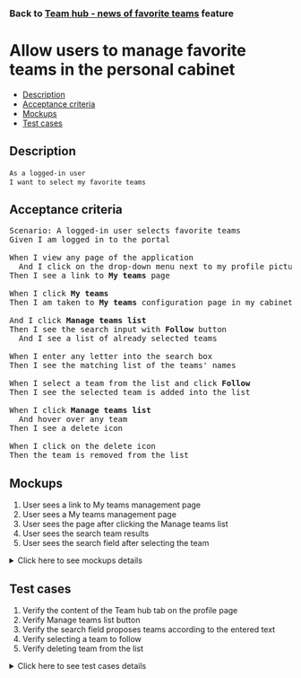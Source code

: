 ### Back to [Team hub - news of favorite teams](../../) feature

# Allow users to manage favorite teams in the personal cabinet

- [Description](#description)
- [Acceptance criteria](#acceptance-criteria)
- [Mockups](#mockups)
- [Test cases](#test-cases)

## Description

    As a logged-in user
    I want to select my favorite teams

## Acceptance criteria

<pre>
Scenario: A logged-in user selects favorite teams
Given I am logged in to the portal

When I view any page of the application
  And I click on the drop-down menu next to my profile picture at the top of the page
Then I see a link to <b>My teams</b> page

When I click <b>My teams</b>
Then I am taken to <b>My teams</b> configuration page in my cabinet

And I click <b>Manage teams list</b>
Then I see the search input with <b>Follow</b> button
  And I see a list of already selected teams

When I enter any letter into the search box
Then I see the matching list of the teams' names

When I select a team from the list and click <b>Follow</b>
Then I see the selected team is added into the list

When I click <b>Manage teams list</b>
  And hover over any team
Then I see a delete icon

When I click on the delete icon
Then the team is removed from the list
</pre>

## Mockups

1. User sees a link to My teams management page
2. User sees a My teams management page
3. User sees the page after clicking the Manage teams list
4. User sees the search team results
5. User sees the search field after selecting the team

<details>
  <summary>Click here to see mockups details</summary>

**1. User sees a link to My teams management page:**

![User sees a link to My teams management page](/products/sport_news_portal/web_application_features/team_hub/images/link_to_my_teams_page.png)

**2. User sees a My teams management page:**

![User sees a My teams management page](/products/sport_news_portal/web_application_features/team_hub/images/my_teams_management_page.png)

**3. User sees the page after clicking the Manage teams list:**

![User sees the page after clicking the Manage teams list](/products/sport_news_portal/web_application_features/team_hub/images/manage_my_teams_form.png)

**4. User sees the search team results:**

![User sees the search team results](/products/sport_news_portal/web_application_features/team_hub/images/search_team_result.png)

**5. User sees the search field after selecting the team:**

![User sees the search field after selecting the team](/products/sport_news_portal/web_application_features/team_hub/images/search_team_selected_team.png)

</details>

## Test cases

1. Verify the content of the Team hub tab on the profile page
2. Verify Manage teams list button
3. Verify the search field proposes teams according to the entered text
4. Verify selecting a team to follow
5. Verify deleting team from the list

<details>
  <summary>Click here to see test cases details</summary>

### **#1. Verify the content of the Team hub tab on the profile page**

|Preconditions|Steps|Expected result
--------------|-----|----------
|- Log in by user account|1) In the page header next to the user’s profile picture click the drop-down button</br>2) Select <b>My teams</b> from the drop-down menu</br>3) Check the content of the <b>Team hub</b> tab|4) The <b>Team hub</b> tab contains a list with user’s favorite teams and the <b>Manage team list</b> button|

### **#2. Verify Manage teams list button**

|Preconditions|Steps|Expected result
--------------|-----|----------
|- Log in by user account|1) In the page header next to the user’s profile picture click the drop-down button</br>2) Select <b>My teams</b> from the drop-down menu</br>3) Click <b>Manage team list</b> link at the bottom of the list|3) The search field with "Type a team name" placeholder and delete icon on hover for existing teams appear|

### **#3. Verify the search field proposes teams according to the entered text**

|Preconditions|Steps|Expected result
--------------|-----|----------
|- Log in by user account</br>- There are some teams to be added which contain "Los"|1) In the page header, next to the user’s profile picture click the drop-down button</br>2) From the drop-down menu, select <b>My teams</b></br>3) Click <b>Manage team list</b></br>4) Type "Los" into the search field|4) There are only teams that contain "Los" suggested in the list|

### **#4. Verify selecting a team to follow**

|Preconditions|Steps|Expected result
--------------|-----|----------
|- Log in by user account</br>- Go to <b>My teams</b>|1) Click <b>Manage team list</b></br>2) Select some team from the list and click <b>Follow</b>|2) Selected team appears on the list. User can see news about selected team on the <b>Team hub</b> page|

### **#5. Verify deleting team from the list**

|Preconditions|Steps|Expected result
--------------|-----|----------
|- Log in by user account</br>- Go to <b>My teams</b></br>- There are some teams followed by the user|1) Click <b>Manage team list</b></br>2) Click <b>Delete</b> any team|2) The team is removed from the list. User does not see news about selected team on the <b>Team hub</b> page|
</details>
